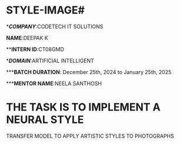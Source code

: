 # STYLE-IMAGE#

******COMPANY*****:CODETECH IT SOLUTIONS

******NAME******:DEEPAK K

******INTERN ID****:CT08GMD

******DOMAIN*****:ARTIFICIAL INTELLIGENT

*****BATCH DURATION**: December 25th, 2024 to January 25th, 2025

*****MENTOR NAME**:NEELA SANTHOSH

# THE TASK IS TO IMPLEMENT A NEURAL STYLE
TRANSFER MODEL TO APPLY
ARTISTIC STYLES TO PHOTOGRAPHS
